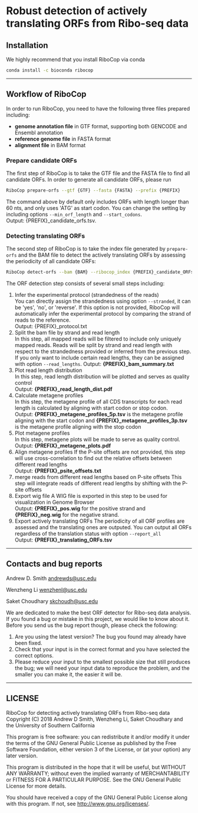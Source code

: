 # Robust detection of actively translating ORFs from Ribo-seq data

## Installation
We highly recommend that you install RiboCop via conda
```bash
conda install -c bioconda ribocop
```

------------------

## Workflow of RiboCop

In order to run RiboCop, you need to have the following three files
prepared including:
* **genome annotation file** in GTF format, supporting both GENCODE and
Ensembl annotation
* **reference genome file** in FASTA format
* **alignment file** in BAM format

### Prepare candidate ORFs
The first step of RiboCop is to take the GTF file and the FASTA file to find all
candidate ORFs. In order to generate all candidate ORFs, please run
```bash
RiboCop prepare-orfs --gtf {GTF} --fasta {FASTA} --prefix {PREFIX}
```
The command above by default only includes ORFs with length longer than 60 nts,
and only uses 'ATG' as start codon. You can change the setting by including
options ```--min_orf_length``` and ```--start_codons```.  
Output: {PREFIX}\_candidate\_orfs.tsv.

### Detecting translating ORFs
The second step of RiboCop is to take the index file generated by ```prepare-orfs```
and the BAM file to detect the actively translating ORFs by assessing the periodicity
of all candidate ORFs:
```bash
RiboCop detect-orfs --bam {BAM} --ribocop_index {PREFIX}_candidate_ORFs.tsv --prefix {PREFIX}
```
The ORF detection step consists of several small steps including:
1. Infer the experimental protocol (strandedness of the reads)  
You can directly assign the strandedness using option ```--stranded```, it can be 'yes',
'no', or 'reverse'. If this option is not provided, RiboCop will automatically infer the
experimental protocol by comparing the strand of reads to the reference.   
Output: {PREFIX}\_protocol.txt
2. Split the bam file by strand and read length  
In this step, all mapped reads will be filtered to include only uniquely mapped reads. Reads
will be split by strand and read length with respect to the strandedness provided or inferred
from the previous step. If you only want to include certain read lengths, they can be assigned with
option ```--read_lengths```.
Output: **{PREFIX}\_bam\_summary.txt**
3. Plot read length distribution  
In this step, read length distribution will be plotted and serves as quality control  
Output: **{PREFIX}\_read\_length\_dist.pdf**
4. Calculate metagene profiles  
In this step, the metagene profile of all CDS transcripts for each read length is
calculated by aligning with start codon or stop codon.  
Output: **{PREFIX}\_metagene\_profiles\_5p.tsv** is the metagene profile aligning with the
start codon and **{PREFIX}\_metagene\_profiles\_3p.tsv** is the metagene profile aligning with
the stop codon
5. Plot metagene profiles  
In this step, metagene plots will be made to serve as quality control.  
Output: **{PREFIX}\_metagene\_plots.pdf**
6. Align metagene profiles
If the P-site offsets are not provided, this step will use cross-correlation to find out the relative
offsets between different read lengths  
Output: **{PREFIX}\_psite\_offsets.txt**
7. merge reads from different read lengths based on P-site offsets
This step will integrate reads of different read lengths by shifting with the P-site offsets 
8. Export wig file
A WIG file is exported in this step to be used for visualization in Genome Browser  
Output: **{PREFIX}\_pos.wig** for the positive strand and **{PREFIX}\_neg.wig** for the negative strand.
9. Export actively translating ORFs
The periodicity of all ORF profiles are assessed and the translating ones are outputed. You can output all ORFs regardless
of the translation status with option ```--report_all```  
Output: **{PREFIX}\_translating\_ORFs.tsv**
    
------------------

## Contacts and bug reports
Andrew D. Smith
andrewds@usc.edu

Wenzheng Li
wenzhenl@usc.edu

Saket Choudhary
skchoudh@usc.edu

We are dedicated to make the best ORF detector for Ribo-seq data analysis.
If you found a bug or mistake in this project, we would like to know about it.
Before you send us the bug report though, please check the following:

1. Are you using the latest version? The bug you found may already have been
   fixed.
2. Check that your input is in the correct format and you have selected the
   correct options.
3. Please reduce your input to the smallest possible size that still produces
   the bug; we will need your input data to reproduce the problem, and the
   smaller you can make it, the easier it will be.
   
------------------

## LICENSE
RiboCop for detecting actively translating ORFs from Ribo-seq data
Copyright (C) 2018 Andrew D Smith, Wenzheng Li, Saket Choudhary and
the University of Southern California

This program is free software: you can redistribute it and/or modify
it under the terms of the GNU General Public License as published by
the Free Software Foundation, either version 3 of the License, or (at
your option) any later version.

This program is distributed in the hope that it will be useful,
but WITHOUT ANY WARRANTY; without even the implied warranty of
MERCHANTABILITY or FITNESS FOR A PARTICULAR PURPOSE.  See the
GNU General Public License for more details.

You should have received a copy of the GNU General Public License
along with this program.  If not, see <http://www.gnu.org/licenses/>.
